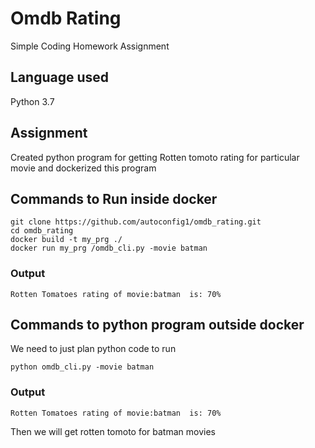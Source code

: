 # Omdb Rating
Simple Coding Homework Assignment

## Language used
Python 3.7 

## Assignment
Created python program for getting Rotten tomoto rating for particular movie  and dockerized this program

## Commands to Run inside docker

```
git clone https://github.com/autoconfig1/omdb_rating.git
cd omdb_rating
docker build -t my_prg ./
docker run my_prg /omdb_cli.py -movie batman
```
### Output ###
```
Rotten Tomatoes rating of movie:batman  is: 70%
```

## Commands to python program outside docker

We need to just plan python code to run

``` 
python omdb_cli.py -movie batman
```
### Output ###
```
Rotten Tomatoes rating of movie:batman  is: 70%
``` 

Then we will get rotten tomoto for batman movies

